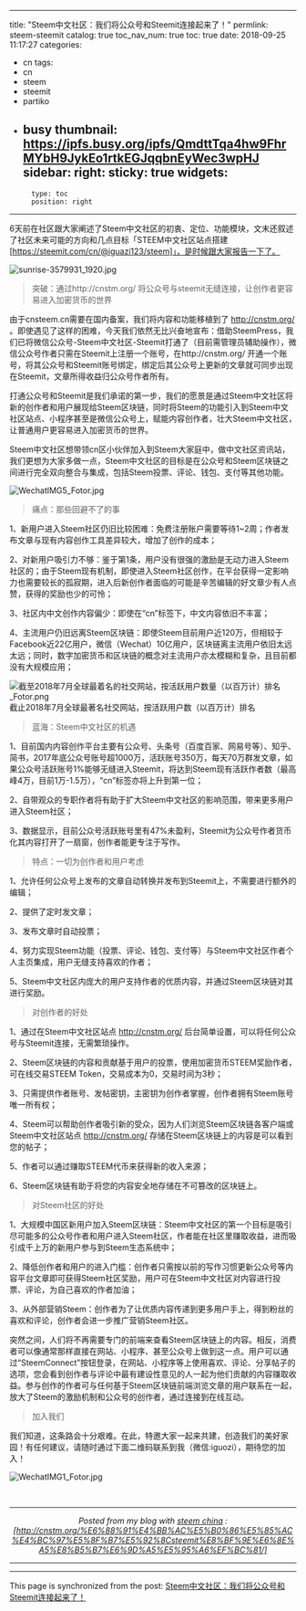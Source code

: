 
---
title: "Steem中文社区：我们将公众号和Steemit连接起来了！"
permlink: steem-steemit
catalog: true
toc_nav_num: true
toc: true
date: 2018-09-25 11:17:27
categories:
- cn
tags:
- cn
- steem
- steemit
- partiko
- busy
thumbnail: https://ipfs.busy.org/ipfs/QmdttTqa4hw9FhrMYbH9JykEo1rtkEGJqqbnEyWec3wpHJ
sidebar:
    right:
        sticky: true
widgets:
    -
        type: toc
        position: right
---


6天前在社区跟大家阐述了Steem中文社区的初衷、定位、功能模块，文末还叙述了社区未来可能的方向和几点目标「STEEM中文社区站点搭建[https://steemit.com/cn/@iguazi123/steem]」，是时候跟大家报告一下了。

![sunrise-3579931_1920.jpg](https://ipfs.busy.org/ipfs/QmdttTqa4hw9FhrMYbH9JykEo1rtkEGJqqbnEyWec3wpHJ)

> 突破：通过http://cnstm.org/ 将公众号与steemit无缝连接，让创作者更容易进入加密货币的世界

由于cnsteem.cn需要在国内备案，我们将内容和功能移植到了 http://cnstm.org/ 。即使遇见了这样的困难，今天我们依然无比兴奋地宣布：借助SteemPress，我们已将微信公众号-Steem中文社区-Steemit打通了（目前需管理员辅助操作），微信公众号作者只需在Steemit上注册一个账号，在http://cnstm.org/ 开通一个账号，将其公众号和Steemit账号绑定，绑定后其公众号上更新的文章就可同步出现在Steemit，文章所得收益归公众号作者所有。

打通公众号和Steemit是我们承诺的第一步，我们的愿景是通过Steem中文社区将新的创作者和用户展现给Steem区块链，同时将Steem的功能引入到Steem中文社区站点、小程序甚至是微信公众号上，赋能内容创作者，壮大Steem中文社区，让普通用户更容易进入加密货币的世界。

Steem中文社区想带领cn区小伙伴加入到Steem大家庭中，做中文社区资讯站，我们更想为大家多做一点，Steem中文社区的目标是在公众号和Steem区块链之间进行完全双向整合与集成，包括Steem投票、评论、钱包、支付等其他功能。

![WechatIMG5_Fotor.jpg](https://ipfs.busy.org/ipfs/QmXB32LTQ5WvjUQmndVGS4dwS19P41nA7Sb3HkndhD1umn)

> 痛点：那些回避不了的事

1、新用户进入Steem社区仍旧比较困难：免费注册账户需要等待1~2周；作者发布文章与现有内容创作工具差异较大，增加了创作的成本；

2、对新用户吸引力不够：鉴于第1条，用户没有很强的激励是无动力进入Steem社区的；由于Steem现有机制，即使进入Steem社区创作，在平台获得一定影响力也需要较长的孤寂期，进入后新创作者面临的可能是辛苦编辑的好文章少有人点赞，获得的奖励也少的可怜；

3、社区内中文创作内容偏少：即使在“cn”标签下，中文内容依旧不丰富；

4、主流用户仍旧远离Steem区块链：即使Steem目前用户近120万，但相较于Facebook近22亿用户，微信（Wechat）10亿用户，区块链离主流用户依旧太远太远；同时，数字加密货币和区块链的概念对主流用户亦太模糊和复杂，且目前都没有大规模应用；

![截至2018年7月全球最着名的社交网站，按活跃用户数量（以百万计）排名_Fotor.png](https://ipfs.busy.org/ipfs/QmY319CQgKoN3ymY9u7fhqadLt81W8gsgUnqa1nUHkEx63)
截止2018年7月全球最著名社交网站，按活跃用户数（以百万计）排名

> 蓝海：Steem中文社区的机遇

1、目前国内内容创作平台主要有公众号、头条号（百度百家、网易号等）、知乎、简书，2017年底公众号账号超1000万，活跃账号350万，每天70万群发文章，如果公众号活跃账号1%能够无缝进入Steemit，将达到Steem现有活跃作者数（最高峰4万，目前1万-1.5万），“cn”标签亦将上升到第一位；

2、自带观众的专职作者将有助于扩大Steem中文社区的影响范围，带来更多用户进入Steem社区；

3、数据显示，目前公众号活跃账号里有47%未盈利，Steemit为公众号作者货币化其内容打开了一扇窗，创作者能更专注于写作。

> 特点：一切为创作者和用户考虑

1、允许任何公众号上发布的文章自动转换并发布到Steemit上，不需要进行额外的编辑；

2、提供了定时发文章；

3、发布文章时自动投票；

4、努力实现Steem功能（投票、评论、钱包、支付等）与Steem中文社区作者个人主页集成，用户无缝支持喜欢的作者；

5、Steem中文社区内庞大的用户支持作者的优质内容，并通过Steem区块链对其进行奖励。

> 对创作者的好处

1、通过在Steem中文社区站点 http://cnstm.org/  后台简单设置，可以将任何公众号与Steemit连接，无需繁琐操作。

2、Steem区块链的内容和贡献基于用户的投票，使用加密货币STEEM奖励作者，可在线交易STEEM Token，交易成本为0，交易时间为3秒；

3、只需提供作者账号、发帖密钥，主密钥为创作者掌握，创作者拥有Steem账号唯一所有权；

4、Steem可以帮助创作者吸引新的受众，因为人们浏览Steem区块链各客户端或Steem中文社区站点 http://cnstm.org/ 存储在Steem区块链上的内容是可以看到您的帖子；

5、作者可以通过赚取STEEM代币来获得新的收入来源；

6、Steem区块链有助于将您的内容安全地存储在不可篡改的区块链上。

> 对Steem社区的好处

1、大规模中国区新用户加入Steem区块链：Steem中文社区的第一个目标是吸引尽可能多的公众号作者和用户进入Steem社区，作者能在社区里赚取收益，进而吸引成千上万的新用户参与到Steem生态系统中；

2、降低创作者和用户的进入门槛：创作者只需按以前的写作习惯更新公众号等内容平台文章即可获得Steem社区奖励，用户可在Steem中文社区对内容进行投票、评论，为自己喜欢的作者加油；

3、从外部营销Steem：创作者为了让优质内容传递到更多用户手上，得到粉丝的喜欢和评论，创作者会进一步推广营销Steem社区。

突然之间，人们将不再需要专门的前端来查看Steem区块链上的内容。相反，消费者可以像通常那样直接在网站、小程序、甚至公众号上做到这一点。用户可以通过“SteemConnect”按钮登录，在网站、小程序等上使用喜欢、评论、分享帖子的选项，您会看到创作者与评论中最有建设性意见的人一起为他们贡献的内容赚取收益。参与创作的作者可与任何基于Steem区块链前端浏览文章的用户联系在一起，放大了Steem的激励机制和公众号的创作者，通过连接到在线互动。

> 加入我们

我们知道，这条路会十分艰难。在此，特邀大家一起来共建，创造我们的美好家园！有任何建议，请随时通过下面二维码联系到我（微信:iguozi），期待您的加入！

![WechatIMG1_Fotor.jpg](https://ipfs.busy.org/ipfs/QmeDEZqfu1FsUcfXi3z4KCYe5q1vZQ9x5JVt8Gk12aoZKy)

<br /><center><hr/><em>Posted from my blog with <a href='http://cnstm.org'>steem china</a> : [http://cnstm.org/%E6%88%91%E4%BB%AC%E5%B0%86%E5%85%AC%E4%BC%97%E5%8F%B7%E5%92%8Csteemit%E8%BF%9E%E6%8E%A5%E8%B5%B7%E6%9D%A5%E5%95%A6%EF%BC%81/] </em><hr/></center>

- - -

This page is synchronized from the post: [Steem中文社区：我们将公众号和Steemit连接起来了！](https://steemit.com/@iguazi123/steem-steemit)
